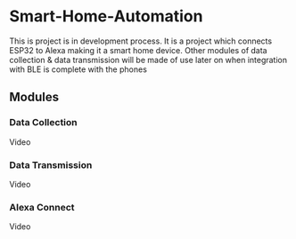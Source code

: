# Smart-Home-Automation

This is project is in development process. It is a project which connects ESP32 to Alexa making it a smart home device. Other modules of data collection & data transmission will be made of use later on when integration with BLE is complete with the phones


## Modules

### Data Collection

Video

### Data Transmission

Video

### Alexa Connect

Video


